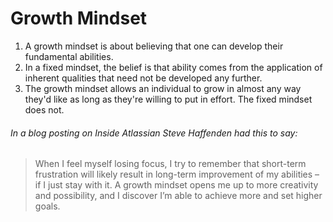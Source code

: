# Growth Mindset
1. A growth mindset is about believing that one can develop their fundamental abilities.
2. In a fixed mindset, the belief is that ability comes from the application of inherent qualities that need not be developed any further.
3. The growth mindset allows an individual to grow in almost any way they'd like as long as they're willing to put in effort. The fixed mindset does not.
###### In a blog posting on Inside Atlassian Steve Haffenden had this to say:
> When I feel myself losing focus, I try to remember that short-term frustration will likely result in long-term improvement of my abilities – if I just stay with it. A growth mindset opens me up to more creativity and possibility, and I discover I’m able to achieve more and set higher goals.
